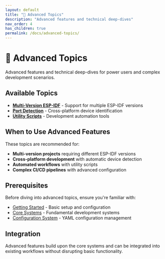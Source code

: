 ```yaml
---
layout: default
title: "🔬 Advanced Topics"
description: "Advanced features and technical deep-dives"
nav_order: 4
has_children: true
permalink: /docs/advanced-topics/
---
```


# 🔬 Advanced Topics

Advanced features and technical deep-dives for power users and complex development scenarios.

## Available Topics

- **[Multi-Version ESP-IDF](advanced/multi-version-idf/)** - Support for multiple ESP-IDF versions
- **[Port Detection](advanced/port-detection/)** - Cross-platform device identification
- **[Utility Scripts](advanced/utility-scripts/)** - Development automation tools

## When to Use Advanced Features

These topics are recommended for:

- **Multi-version projects** requiring different ESP-IDF versions
- **Cross-platform development** with automatic device detection
- **Automated workflows** with utility scripts
- **Complex CI/CD pipelines** with advanced configuration

## Prerequisites

Before diving into advanced topics, ensure you're familiar with:

- [Getting Started](getting-started/) - Basic setup and configuration
- [Core Systems](core-systems/) - Fundamental development systems
- [Configuration System](configuration/) - YAML configuration management

## Integration

Advanced features build upon the core systems and can be integrated into existing workflows without disrupting basic functionality.
